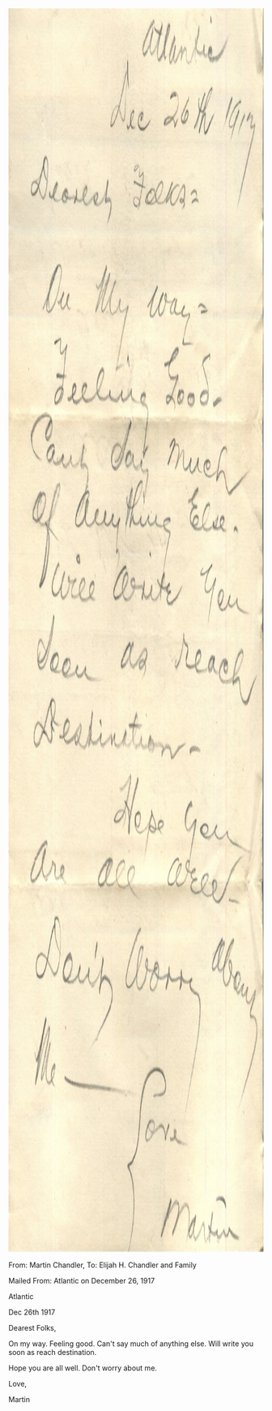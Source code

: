 <html><body><img class="alignnone size-full wp-image-1926" src="/wp-content/uploads/2014/12/postcard-2014-20141206_10390582_0002.jpg" alt="postcard-2014-20141206_10390582_0002" width="1693" height="2451">



From: Martin Chandler, To: Elijah H. Chandler and Family

Mailed From: Atlantic on December 26, 1917



Atlantic

Dec 26th 1917

Dearest Folks,

On my way. Feeling good. Can't say much of anything else. Will write you soon as reach destination.

Hope you are all well. Don't worry about me.

Love,

Martin</body></html>